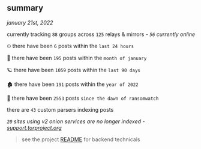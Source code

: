 
## summary
_january 21st, 2022_

currently tracking `88` groups across `125` relays & mirrors - _`56` currently online_

⏲ there have been `6` posts within the `last 24 hours`

🦈 there have been `195` posts within the `month of january`

🪐 there have been `1059` posts within the `last 90 days`

🏚 there have been `191` posts within the `year of 2022`

🦕 there have been `2553` posts `since the dawn of ransomwatch`

there are `43` custom parsers indexing posts

_`20` sites using v2 onion services are no longer indexed - [support.torproject.org](https://support.torproject.org/onionservices/v2-deprecation/)_

> see the project [README](https://github.com/thetanz/ransomwatch#ransomwatch--) for backend technicals
